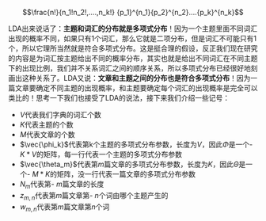 $$\frac{n!}{n_1!n_2!,....,n_k!} {p_1}^{n_1}{p_2}^{n_2}....{p_k}^{n_k}$$

LDA出来说话了：**主题和词汇的分布就是多项式分布**！因为一个主题里面不同词汇出现的概率不同，如果只有1个词汇，那么它就是二项分布，但是词汇不可能只有1个，所以它理所当然就是符合多项式分布。这是挺合理的假设，反正我们现在研究的内容是为词汇按主题给出不同的概率分布，其实也就是给出不同词汇在不同主题下的出现比例，我们并不关系词汇之间的顺序关系，所以多项式分布已经很好地刻画出这种关系了。LDA又说：**文章和主题之间的分布也是符合多项式分布**！因为一篇文章要确定不同主题的出现概率，和主题要确定每个词汇的出现概率是完全可以类比的！思考一下我们也接受了LDA的说法，接下来我们介绍一些记号：

-   $V$代表我们字典的词汇个数
-   $K$代表主题的个数
-   $M$代表文章的个数
-   $\vec{\phi_k}$代表第k个主题的多项式分布参数，长度为$V$，因此$\Phi$是一个-   $K*V$的矩阵，每一行代表一个主题的多项式分布参数
-   $\vec{\theta_m}$代表第$m$篇文章的多项式分布参数，长度为$K$，因此$\Theta$是一个-   $M*K$的矩阵，没一行代表一篇文章的多项式分布参数
-   $N_m$代表第-   $m$篇文章的长度
-   $z_{m,n}$代表第$m$篇文章第-   $n$个词由哪个主题产生的
-   $w_{m,n}$代表第$m$篇文章第$n$个词
